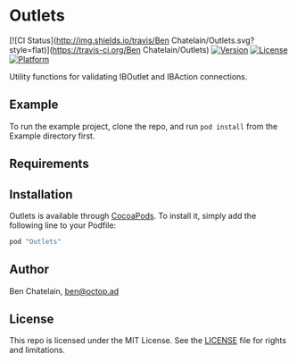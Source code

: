 # Outlets

[![CI Status](http://img.shields.io/travis/Ben Chatelain/Outlets.svg?style=flat)](https://travis-ci.org/Ben Chatelain/Outlets)
[![Version](https://img.shields.io/cocoapods/v/Outlets.svg?style=flat)](http://cocoapods.org/pods/Outlets)
[![License](https://img.shields.io/cocoapods/l/Outlets.svg?style=flat)](http://cocoapods.org/pods/Outlets)
[![Platform](https://img.shields.io/cocoapods/p/Outlets.svg?style=flat)](http://cocoapods.org/pods/Outlets)

Utility functions for validating IBOutlet and IBAction connections.

## Example

To run the example project, clone the repo, and run `pod install` from the Example directory first.

## Requirements

## Installation

Outlets is available through [CocoaPods](http://cocoapods.org). To install
it, simply add the following line to your Podfile:

```ruby
pod "Outlets"
```

## Author

Ben Chatelain, ben@octop.ad

## License

This repo is licensed under the MIT License. See the [LICENSE](LICENSE.md) file for rights and limitations.
